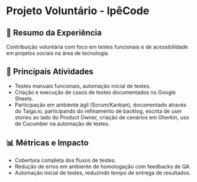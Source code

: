 # Projeto Voluntário - IpêCode

## 📝 Resumo da Experiência
Contribuição voluntária com foco em testes funcionais e de acessibilidade em projetos sociais na área de tecnologia.

## 🔧 Principais Atividades
- Testes manuais funcionais, automação inicial de testes.
- Criação e execução de casos de testes documentados no Google Sheets.
- Participação em ambiente ágil (Scrum/Kanban), documentado através do Taiga.io, participando do refinamento de backlog, escrita de user stories ao lado do Product Owner, criação de cenários em Gherkin, uso de Cucumber na automação de testes.

## 📊 Métricas e Impacto
- Cobertura completa dos fluxos de testes.
- Redução de erros em ambiente de homologação com feedbacks de QA.
- Automação inicial de testes, reduzindo tempo de entrega de resultados.

